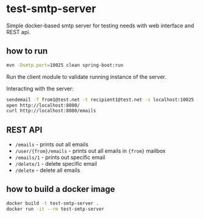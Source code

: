 # test-smtp-server

Simple docker-based smtp server for testing needs with web interface and REST api.

## how to run
```bash
mvn -Dsmtp.port=10025 clean spring-boot:run
```

Run the client module to validate running instance of the server.

Interacting with the server:
```bash
sendemail -f from1@test.net -t recipient1@test.net -s localhost:10025 -u "test $(date +%Y.%m.%d-%H:%M:%S)" -m "test email"
open http://localhost:8080/
curl http://localhost:8080/emails
```

## REST API

* `/emails` - prints out all emails
* `/user/{from}/emails` - prints out all emails in `{from}` mailbox
* `/emails/1` - prints out specific email
* `/delete/1` - delete specific email
* `/delete` - delete all emails

## how to build a docker image

```bash
docker build -t test-smtp-server .
docker run -it --rm test-smtp-server
```
